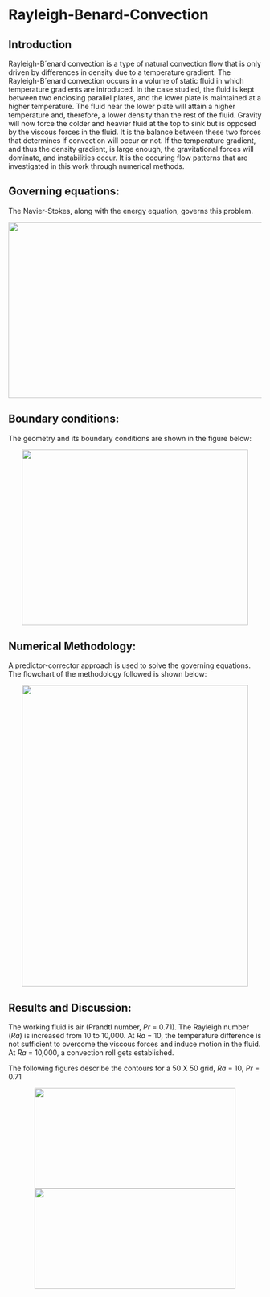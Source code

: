 # Rayleigh-Benard-Convection
## Introduction
Rayleigh-B´enard convection is a type of natural convection flow that is only driven by differences in density due to a temperature gradient. The Rayleigh-B´enard convection occurs in a volume of static fluid in which temperature gradients are introduced. In the case studied, the fluid is kept between two enclosing
parallel plates, and the lower plate is maintained at a higher temperature. The fluid near the lower plate will attain a higher temperature and, therefore, a lower density than the rest of the fluid. Gravity will now force the colder and heavier fluid at the top to sink but is opposed by the viscous forces in the fluid. It is the balance between these two forces that determines if convection will occur or not. If the temperature gradient, and thus the density gradient, is large enough, the gravitational forces will dominate, and instabilities occur. It is the occuring flow patterns that are investigated in this work through numerical methods.

## Governing equations:
The Navier-Stokes, along with the energy equation, governs this problem. 
<div align = "center">
<img src = "https://github.com/bvrsr3/Computational-Fluid-Dynamics/assets/137035712/7b4395ad-a990-4996-b145-ce9af7677788" width = "550" height = "350">
</div>

## Boundary conditions:
The geometry and its boundary conditions are shown in the figure below:
<div align = "center">
<img src = "https://github.com/bvrsr3/Computational-Fluid-Dynamics/assets/137035712/805d9dac-be8e-455b-8ac6-be2aee78478d" width = "450" height = "350">
</div>

## Numerical Methodology:
A predictor-corrector approach is used to solve the governing equations. The flowchart of the methodology followed is shown below:
<div align = "center">
<img src = "https://github.com/bvrsr3/Computational-Fluid-Dynamics/assets/137035712/68be7cc8-ebd9-4d91-b804-1ab887d91dde" width = "450" height = "600">
</div>

## Results and Discussion:
The working fluid is air (Prandtl number, $Pr$ = 0.71). The Rayleigh number $(Ra)$ is increased from 10 to 10,000. At $Ra$ = 10, the temperature difference is not sufficient to overcome the viscous forces and induce motion in the fluid. At $Ra$ = 10,000, a convection roll gets established.

The following figures describe the contours for a 50 X 50 grid, $Ra$ = 10, $Pr$ = 0.71
<div align = "center">
<img src = "https://github.com/bvrsr3/Computational-Fluid-Dynamics/assets/137035712/09d47fa1-7f62-4381-b7f8-4627812fd8f6" width = "400" height = "200"> <img src = "https://github.com/bvrsr3/Computational-Fluid-Dynamics/assets/137035712/354890e9-e265-42ae-8ad4-f6e60d022cfc" width = "400" height = "200">
</div>
